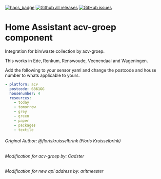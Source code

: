 [![hacs_badge](https://img.shields.io/badge/HACS-Default-orange.svg)](https://github.com/hacs/integration)
[![Github all releases](https://img.shields.io/github/downloads/Cadsters/acv-hass-component/total.svg)](https://GitHub.com/Cadsters/acv-hass-component/releases/)
[![GitHub issues](https://img.shields.io/github/issues/Cadsters/acv-hass-component.svg)](https://GitHub.com/Cadsters/acv-hass-component/issues/)
# Home Assistant acv-groep component
Integration for bin/waste collection  by acv-groep.

This works in Ede, Renkum, Renswoude, Veenendaal and Wageningen.

Add the following to your sensor yaml and change the postcode and house number to whats applicable to yours.
 ```yaml
 - platform: acv
   postcode: 6861GG
   housenumber: 4
   resources:
     - today
     - tomorrow
     - grey
     - green
     - paper
     - packages
     - textile
 ```
###### Original Author: @floriskruisselbrink (Floris Kruisselbrink)
###### Modification for acv-groep by: Cadster
###### Modification for new api address by: aritmeester
